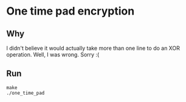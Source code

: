 
# One time pad encryption

## Why

I didn't believe it would actually take more than one line to do an XOR operation. Well, I was wrong. Sorry :(

## Run

	make
	./one_time_pad

